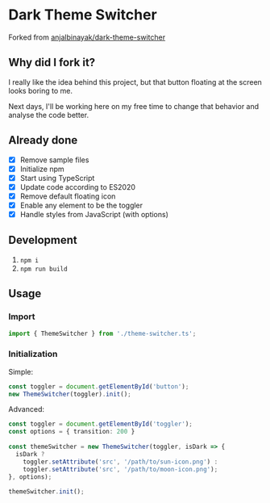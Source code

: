 # Dark Theme Switcher

Forked from [anjalbinayak/dark-theme-switcher](https://github.com/anjalbinayak/dark-theme-switcher)

## Why did I fork it?

I really like the idea behind this project, but that button floating at the screen looks boring to me.

Next days, I'll be working here on my free time to change that behavior and analyse the code better.

## Already done

- [x] Remove sample files
- [x] Initialize npm
- [x] Start using TypeScript
- [x] Update code according to ES2020
- [x] Remove default floating icon
- [x] Enable any element to be the toggler
- [x] Handle styles from JavaScript (with options)

## Development

1. `npm i`
2. `npm run build`

## Usage

### Import

```ts
import { ThemeSwitcher } from './theme-switcher.ts';
```

### Initialization

Simple:

```ts
const toggler = document.getElementById('button');
new ThemeSwitcher(toggler).init();
```

Advanced:

```ts
const toggler = document.getElementById('toggler');
const options = { transition: 200 }
    
const themeSwitcher = new ThemeSwitcher(toggler, isDark => {
  isDark ?
    toggler.setAttribute('src', '/path/to/sun-icon.png') :
    toggler.setAttribute('src', '/path/to/moon-icon.png');
}, options);
    
themeSwitcher.init();
```